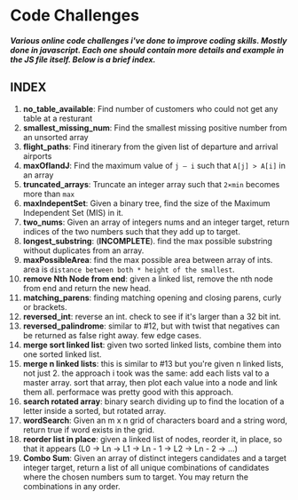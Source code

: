 # Code Challenges

#### *Various online code challenges i've done to improve coding skills. Mostly done in javascript. Each one should contain more details and example in the JS file itself. Below is a brief index.*



## INDEX

1. **no_table_available**: Find number of customers who could not get any table at a resturant
2. **smallest_missing_num**: Find the smallest missing positive number from an unsorted array
3. **flight_paths**: Find itinerary from the given list of departure and arrival airports
4. **maxOfIandJ**: Find the maximum value of `j – i` such that `A[j] > A[i]` in an array
5. **truncated_arrays**: Truncate an integer array such that `2×min` becomes more than `max`
6. **maxIndepentSet**: Given a binary tree, find the size of the Maximum Independent Set (MIS) in it.
7. **two_nums**: Given an array of integers nums and an integer target, return indices of the two numbers such that they add up to target.
8. **longest_substring**: (**INCOMPLETE**). find the max possible substring without duplicates from an array.
9. **maxPossibleArea**: find the max possible area between array of ints. area is `distance between both * height of the smallest`.
10. **remove Nth Node from end**: given a linked list, remove the nth node from end and return the new head.
11. **matching_parens**: finding matching opening and closing parens, curly or brackets.
12. **reversed_int**: reverse an int. check to see if it's larger than a 32 bit int.
13. **reversed_palindrome**: similar to #12, but with twist that negatives can be returned as false right away. few edge cases.
13. **merge sort linked list**: given two sorted linked lists, combine them into one sorted linked list.
14. **merge n linked lists**: this is similar to #13 but you're given n linked lists, not just 2. the approach i took was the same: add each lists val to a master array. sort that array, then plot each value into a node and link them all. performace was pretty good with this approach. 
15. **search rotated array**: binary search dividing up to find the location of a letter inside a sorted, but rotated array.
16. **wordSearch**: Given an m x n grid of characters board and a string word, return true if word exists in the grid.
17. **reorder list in place**: given a linked list of nodes, reorder it, in place, so that it appears (L0 → Ln → L1 → Ln - 1 → L2 → Ln - 2 → …)
18. **Combo Sum**: Given an array of distinct integers candidates and a target integer target, return a list of all unique combinations of candidates where the chosen numbers sum to target. You may return the combinations in any order.